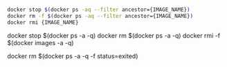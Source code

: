 
```sh

docker stop $(docker ps -aq --filter ancestor={IMAGE_NAME})
docker rm -f $(docker ps -aq --filter ancestor={IMAGE_NAME})
docker rmi {IMAGE_NAME}
```


docker stop $(docker ps -a -q) 
docker rm $(docker ps -a -q)
docker rmi -f $(docker images -a -q)


docker rm $(docker ps -a -q -f status=exited)

